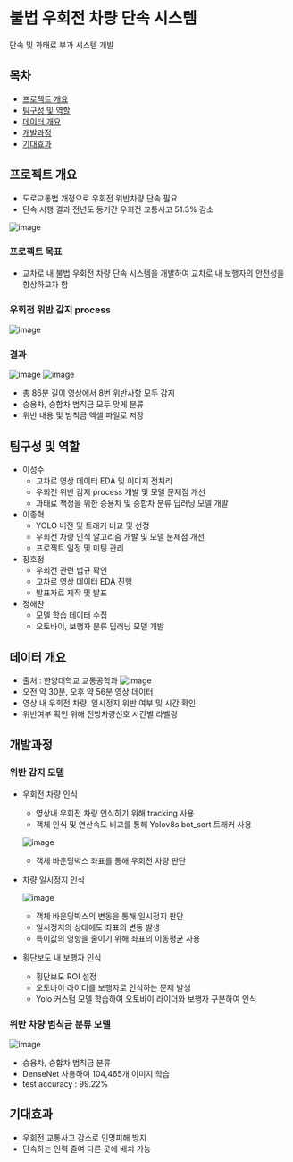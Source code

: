 # 불법 우회전 차량 단속 시스템
단속 및 과태료 부과 시스템 개발


## 목차
* [프로젝트 개요](#프로젝트-개요)
* [팀구성 및 역할](#팀구성-및-역할)
* [데이터 개요](#데이터-개요)
* [개발과정](#개발과정)
* [기대효과](#기대효과)


## 프로젝트 개요
* 도로교통법 개정으로 우회전 위반차량 단속 필요
* 단속 시행 결과 전년도 동기간 우회전 교통사고 51.3% 감소

![image](https://github.com/justdoit93/illegal_right_turn_detection/assets/129941418/e9a8a162-2a16-4091-8057-55b7845b52b0)

### 프로젝트 목표
* 교차로 내 불법 우회전 차량 단속 시스템을 개발하여 교차로 내 보행자의 안전성을 향상하고자 함


### 우회전 위반 감지 process
![image](https://github.com/justdoit93/illegal_right_turn_detection/assets/129941418/589c908d-2cf9-465c-9c57-17cfdb4ee46e)


### 결과
![image](https://github.com/justdoit93/illegal_right_turn_detection/assets/129941418/9e6aecbb-6634-437c-8307-6c6b395e6937)
![image](https://github.com/justdoit93/illegal_right_turn_detection/assets/129941418/a8fee6ad-e87a-4ed9-af3e-971f5d06f224)

* 총 86분 길이 영상에서 8번 위반사항 모두 감지
* 승용차, 승합차 범칙금 모두 맞게 분류
* 위반 내용 및 범칙금 엑셀 파일로 저장

  
## 팀구성 및 역할

* 이성수
  * 교차로 영상 데이터 EDA 및 이미지 전처리
  * 우회전 위반 감지 process 개발 및 모델 문제점 개선
  * 과태료 책정을 위한 승용차 및 승합차 분류 딥러닝 모델 개발
* 이종혁
  * YOLO 버전 및 트래커 비교 및 선정
  * 우회전 차량 인식 알고리즘 개발 및 모델 문제점 개선
  * 프로젝트 일정 및 미팅 관리
* 장호정
  * 우회전 관련 법규 확인
  * 교차로 영상 데이터 EDA 진행
  * 발표자료 제작 및 발표
* 정해찬
  * 모델 학습 데이터 수집
  * 오토바이, 보행자 분류 딥러닝 모델 개발

    
## 데이터 개요

* 출처 : 한양대학교 교통공학과
![image](https://github.com/justdoit93/illegal_right_turn_detection/assets/129941418/d709ace7-d0e0-4f87-b2c0-9b9a376fced3)
* 오전 약 30분, 오후 약 56분 영상 데이터
* 영상 내 우회전 차량, 일시정지 위반 여부 및 시간 확인
* 위반여부 확인 위해 전방차량신호 시간별 라벨링


## 개발과정

### 위반 감지 모델

* 우회전 차량 인식
  * 영상내 우회전 차량 인식하기 위해 tracking 사용
  * 객체 인식 및 연산속도 비교를 통해 Yolov8s bot_sort 트래커 사용
    
  ![image](https://github.com/justdoit93/illegal_right_turn_detection/assets/129941418/5b4e8120-e4a3-423b-94b2-ec5292d71623)
  
  * 객체 바운딩박스 좌표를 통해 우회전 차량 판단

* 차량 일시정지 인식
  
  ![image](https://github.com/justdoit93/illegal_right_turn_detection/assets/129941418/ab8ad353-c7d3-4865-a65a-ba22a53cdd78)
  
  * 객체 바운딩박스의 변동을 통해 일시정지 판단
  * 일시정지의 상태에도 좌표의 변동 발생
  * 특이값의 영향을 줄이기 위해 좌표의 이동평균 사용

* 횡단보도 내 보행자 인식
  * 횡단보도 ROI 설정
  * 오토바이 라이더를 보행자로 인식하는 문제 발생
  * Yolo 커스텀 모델 학습하여 오토바이 라이더와 보행자 구분하여 인식

    
### 위반 차량 범칙금 분류 모델

![image](https://github.com/justdoit93/illegal_right_turn_detection/assets/129941418/0e3dc82b-ff05-41aa-ad81-d6c555fe7e61)

* 승용차, 승합차 범칙금 분류
* DenseNet 사용하여 104,465개 이미지 학습
* test accuracy : 99.22%


## 기대효과
* 우회전 교통사고 감소로 인명피해 방지
* 단속하는 인력 줄여 다른 곳에 배치 가능

